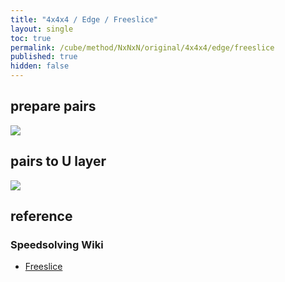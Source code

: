 ```yaml
---
title: "4x4x4 / Edge / Freeslice"
layout: single
toc: true
permalink: /cube/method/NxNxN/original/4x4x4/edge/freeslice
published: true
hidden: false
---
```


<head>
  <base target="_blank">
  <style>
    img {
      max-width: 250px;
    }
  </style>
</head>



## prepare pairs

<a href="https://alpha.twizzle.net/edit/?puzzle=4x4x4&stickering=F2L&setup-alg=2U+R+U+R%27+y%27+R+U+R%27+z2+L%27+U+L+y2+F%27+U+F+2U+F%27+U+F+F+U%27+F%27+2U+R+U%27+R%27+L%27+U+L+z2+y+R+U%27+R%27+y+R+U2+R%27&alg=L%27+U+L+U%27+F+R%27+F%27+R+y+z2+U+L%27+U+L+y%27+F%27+L+F+L%27+2U">
  <img src="https://user-images.githubusercontent.com/92285528/221215719-8510b31c-1f3a-4f21-92f2-4b190468f131.png">
</a>



## pairs to U layer

<a href="https://alpha.twizzle.net/edit/?puzzle=4x4x4&stickering=F2L&setup-alg=2U+R+U+R%27+y%27+R+U+R%27+z2+L%27+U+L+y2+F%27+U+F+2U+F%27+U+F+F+U%27+F%27+2U+R+U%27+R%27+L%27+U+L+z2+y+R+U%27+R%27+y+R+U2+R%27+L%27+U+L+U%27+F+R%27+F%27+R+y+z2+U+L%27+U+L+y%27+F%27+L+F+L%27+2U&alg=R+U+R%27+y%27+R+U%27+R%27+y2+R+U+R%27">
  <img src="https://user-images.githubusercontent.com/92285528/221217253-6efda4cc-835e-4dc4-b80b-33b7c9841ee6.png">
</a>



## reference

### Speedsolving Wiki

- [Freeslice](https://www.speedsolving.com/wiki/index.php/Edge_pairing#Freeslice_edge_pairing)
